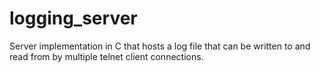 # logging_server
Server implementation in C that hosts a log file that can be written to and read from by multiple telnet client connections.
